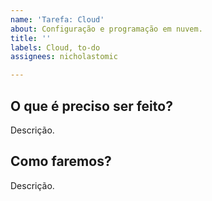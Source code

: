 ```yaml
---
name: 'Tarefa: Cloud'
about: Configuração e programação em nuvem.
title: ''
labels: Cloud, to-do
assignees: nicholastomic

---
```


## O que é preciso ser feito?
Descrição.

## Como faremos?
Descrição.
